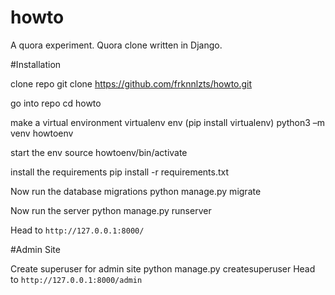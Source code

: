 # howto
A quora experiment. Quora clone written in Django.

#Installation

clone repo
	git clone https://github.com/frknnlzts/howto.git

go into repo
	cd howto

make a virtual environment
	virtualenv env (pip install virtualenv)
	python3 –m venv howtoenv

start the env
	source howtoenv/bin/activate

install the requirements
	pip install -r requirements.txt


Now run the database migrations
	python manage.py migrate

Now run the server
	python manage.py runserver

Head to `http://127.0.0.1:8000/`


#Admin Site

Create superuser for admin site
	python manage.py createsuperuser
Head to `http://127.0.0.1:8000/admin`
